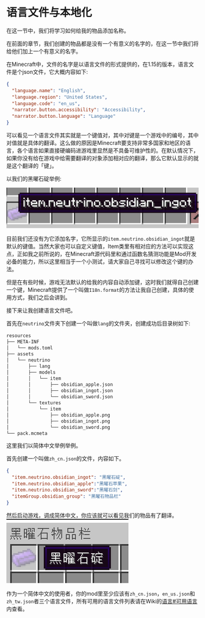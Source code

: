 # 语言文件与本地化

在这一节中，我们将学习如何给我的物品添加名称。

在前面的章节，我们创建的物品都是没有一个有意义的名字的，在这一节中我们将给他们加上一个有意义的名字。

在Minecraft中，文件的名字是以语言文件的形式提供的，在1.15的版本，语言文件是个json文件，它大概内容如下:

```json
{
  "language.name": "English",
  "language.region": "United States",
  "language.code": "en_us",
  "narrator.button.accessibility": "Accessibility",
  "narrator.button.language": "Language"
}
```

可以看见一个语言文件其实就是一个键值对，其中对键是一个游戏中的编号，其中对值就是具体的翻译。这么做的原因是Minecraft要支持非常多国家和地区的语言，各个语言如果直接硬编码进游戏里显然是不具备可维护性的。在默认情况下，如果你没有给在游戏中给需要翻译的对象添加相对应的翻译，那么它默认显示的就是这个翻译的「键」。

以我们的黑曜石碇举例:

![image-20200427213837119](i18n.assets/image-20200427213837119.png) 

目前我们还没有为它添加名字，它所显示的`item.neutrino.obsidian_ingot`就是默认的键值。当然大家也可以自定义键值，Item类里有相对应的方法可以实现这点，正如我之前所说的，在Minecraft源代码里和通过函数名猜测功能是Mod开发必备的能力，所以这里相当于一个小测试，请大家自己寻找可以修改这个键的办法。

但是在有些时候，游戏无法默认的给我的内容自动添加键，这时我们就得自己创建一个键，Minecraft提供了一个叫做`I18n.format`的方法让我自己创建，具体的使用方式，我们之后会讲到。

接下来让我创建语言文件吧。

首先在`neutrino`文件夹下创建一个叫做`lang`的文件夹，创建成功后目录树如下:

```
resources
├── META-INF
│   └── mods.toml
├── assets
│   └── neutrino
│       ├── lang
│       ├── models
│       │   └── item
│       │       ├── obsidian_apple.json
│       │       ├── obsidian_ingot.json
│       │       └── obsidian_sword.json
│       └── textures
│           └── item
│               ├── obsidian_apple.png
│               ├── obsidian_ingot.png
│               └── obsidian_sword.png
└── pack.mcmeta
```

这里我们以简体中文举例举例。

首先创建一个叫做`zh_cn.json`的文件，内容如下。

```json
{
  "item.neutrino.obsidian_ingot": "黑曜石碇",
  "item.neutrino.obsidian_apple":"黑曜石苹果",
  "item.neutrino.obsidian_sword":"黑曜石剑",
  "itemGroup.obsidian_group": "黑曜石物品栏"
}
```

然后启动游戏，调成简体中文，你应该就可以看见我们的物品有了翻译。![image-20200427220407913](i18n.assets/image-20200427220407913.png)

作为一个简体中文的使用者，你的mod里至少应该有`zh_cn.json`，`en_us.json`和`zh_tw.json`者三个语言文件，所有可用的语言文件列表请在Wiki的[语言#可用语言](https://minecraft-zh.gamepedia.com/index.php?title=语言&variant=zh#可用语言)内查看。